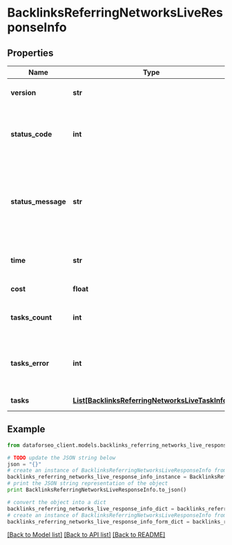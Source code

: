 # BacklinksReferringNetworksLiveResponseInfo


## Properties

Name | Type | Description | Notes
------------ | ------------- | ------------- | -------------
**version** | **str** | the current version of the API | [optional] 
**status_code** | **int** | general status code you can find the full list of the response codes here | [optional] 
**status_message** | **str** | general informational message you can find the full list of general informational messages here | [optional] 
**time** | **str** | total execution time, seconds | [optional] 
**cost** | **float** | total tasks cost, USD | [optional] 
**tasks_count** | **int** | the number of tasks in the tasks array | [optional] 
**tasks_error** | **int** | the number of tasks in the tasks array returned with an error | [optional] 
**tasks** | [**List[BacklinksReferringNetworksLiveTaskInfo]**](BacklinksReferringNetworksLiveTaskInfo.md) | array of tasks | [optional] 

## Example

```python
from dataforseo_client.models.backlinks_referring_networks_live_response_info import BacklinksReferringNetworksLiveResponseInfo

# TODO update the JSON string below
json = "{}"
# create an instance of BacklinksReferringNetworksLiveResponseInfo from a JSON string
backlinks_referring_networks_live_response_info_instance = BacklinksReferringNetworksLiveResponseInfo.from_json(json)
# print the JSON string representation of the object
print BacklinksReferringNetworksLiveResponseInfo.to_json()

# convert the object into a dict
backlinks_referring_networks_live_response_info_dict = backlinks_referring_networks_live_response_info_instance.to_dict()
# create an instance of BacklinksReferringNetworksLiveResponseInfo from a dict
backlinks_referring_networks_live_response_info_form_dict = backlinks_referring_networks_live_response_info.from_dict(backlinks_referring_networks_live_response_info_dict)
```
[[Back to Model list]](../README.md#documentation-for-models) [[Back to API list]](../README.md#documentation-for-api-endpoints) [[Back to README]](../README.md)


